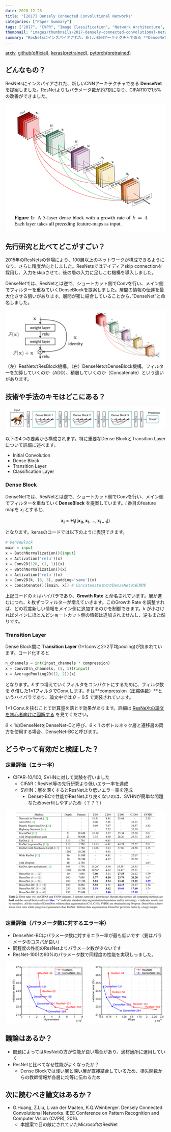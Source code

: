 ```yaml
---
date: 2020-12-28
title: "[2017] Densely Connected Convolutional Networks"
categories: ["Paper Summary"]
tags: ["2017", "CVPR", "Image Classification", "Network Architecture", "Skip Connection"]
thumbnail: "images/thumbnails/2017-densely-connected-convolutional-networks.png"
summary: "ResNetsにインスパイアされた、新しいCNNアーキテクチャである **DenseNet** を提案しました。ResNetよりもパラメータ数が約7割になり、CIFAR10で1.5%の改善ができました。"
---
```


[arxiv](https://arxiv.org/abs/1608.06993), [github(official)](https://github.com/liuzhuang13/DenseNet), [keras(pretrained)](https://keras.io/api/applications/densenet/#densenet121-function), [pytorch(pretrained)](https://pytorch.org/hub/pytorch_vision_densenet/)

## どんなもの？

ResNetsにインスパイアされた、新しいCNNアーキテクチャである **DenseNet** を提案しました。ResNetよりもパラメータ数が約7割になり、CIFAR10で1.5%の改善ができました。

![img](image-76.png)

## 先行研究と比べてどこがすごい？

2015年のResNetsの登場により、100層以上のネットワークが構成できるようになり、さらに精度が向上しました。ResNetsではアイディアskip connectionを採用し、入力をskipさせて、後の層の入力に足しこむ機構を導入しました。

DenseNetでは、ResNetとは逆で、ショートカット側でConvを行い、メイン側でフィルターを重ねていくDenseBlockを提案しました。層間の情報の伝達を最大化させる狙いがあります。層間が密に結合していることから、”DenseNet”と命名しました。

![img](image-81-1024x331.png)（左）ResNetのResBlock機構。（右）DenseNetのDenseBlock機構。フィルターを加算していくのか（ADD）、積層していくのか（Concatenate）という違いがあります。

## 技術や手法のキモはどこにある？

![img](image-77-1024x149.png)

以下の4つの要素から構成されます。特に重要なDense BlockとTransition Layerについて詳細に述べます。

-   Initial Convolution
-   Dense Block
-   Transition Layer
-   Classification Layer

### Dense Block

DenseNetでは、ResNetとは逆で、ショートカット側でConvを行い、メイン側でフィルターを重ねていく**DenseBlock** を提案しています。$l$ 番目のfeature mapを $x_l$ とすると、

$$
\mathbf{x_l} = \mathbf{H_l} ([\mathbf{x_0}, \mathbf{x_1}, ..., \mathbf{x_{l-1}}])
$$

となります。kerasのコードでは以下のように表現できます。

```python
# DenseBlock
main = input
x = BatchNormalization()(input)
x = Activation('relu')(x)
x = Conv2D(128, (1, 1))(x)
x = BatchNormalization()(x)
x = Activation('relu')(x)
x = Conv2D(k, (3, 3), padding='same')(x)
x = Concatenate()([main, x]) # ConcatenateなのがDenseNetの新規性
```

上記コードの $k$ はハイパラであり、**Growth Rate** と命名されています。層が進むにつれ、$k$ 枚ずつフィルターが増えていきます。このGrowth Rate を調整すれば、どの程度新しい情報をメイン側に追加するのかを制御できます。$k$ が小さければメインにほとんどショートカット側の情報は追加されませんし、逆もまた然りです。

### Transition Layer

Dense Block間に **Transition Layer** (1×1convと2×2平均pooling)が挟まれています。コード化すると

```python
n_channels = int(input_channels * compression)
x = Conv2D(n_channels, (1, 1))(input)
x = AveragePooling2D((2, 2))(x)
```
となります。$k$ ずつ増えていくフィルタをコンパクトにするために、フィルタ数を $\theta$ 倍した1×1フィルタでConv.します。$\theta$ は**compression（圧縮係数）**というハイパラであり、論文中では $\theta=0.5$ で実装されています。

1×1 Conv.を挟むことで計算量を落とす効果があります。詳細は [ResNeXtの論文を初心者向けに図解する](https://medium.com/lsc-psd/resnextの論文を初心者向けに図解する-a93a1b8138e5) を見てください。

$\theta<1$のDenseNetをDenseNet-Cと呼び、$\theta<1$ のボトルネック層と遷移層の両方を使用する場合、DenseNet-BCと呼びます。

## どうやって有効だと検証した？

### 定量評価（エラー率）

-   CIFAR-10/100, SVHNに対して実験を行いました
    -   CIFAR：ResNet等の先行研究より低いエラー率を達成
    -   SVHN：層を深くするとResNetより低いエラー率を達成
        -   Denset-BCで性能がResNetより良くないのは、SVHNが簡単な問題なためoverfitしやすいため（？？？）

![img](image-78-1024x641.png)

### 定量評価（パラメータ数に対するエラー率）

-   DenseNet-BCはパラメータ数に対するエラー率が最も低いです（要はパラメータのコスパが良い）
-   同程度の性能のResNetよりパラメータ数が少ないです
-   ResNet-1001の90%のパラメータ数で同程度の性能を実現しっました。

![img](image-80-1024x389.png)

## 議論はあるか？

-   問題によってはResNetの方が性能が良い場合があり、適材適所に運用していく
-   ResNetと比べてなぜ性能がよくなったか？
    -   Dense Blockでは浅い層と深い層が直接結合しているため、損失関数からの教師情報が各層に均等に伝わるため

## 次に読むべき論文はあるか？

-   G.Huang, Z.Liu, L.van der Maaten, K.Q.Weinberger. Densely Connected Convolutional Networks. IEEE Conference on Pattern Recognition and Computer Vision (CVPR), 2016.
    -   本提案で目の敵にされていたMicrosoftのResNet